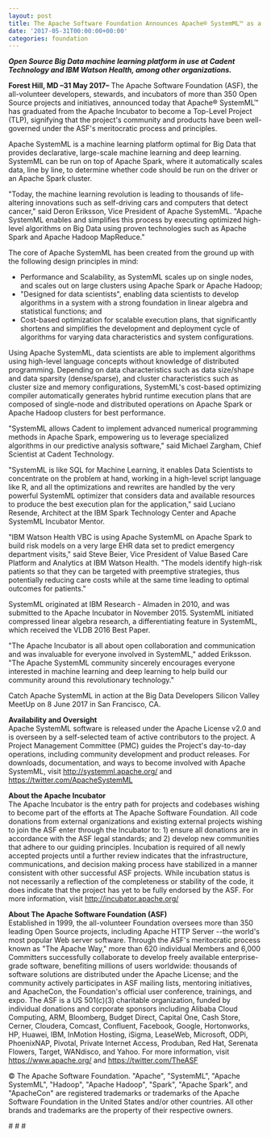 ```yaml
---
layout: post
title: The Apache Software Foundation Announces Apache® SystemML™ as a Top-Level Project
date: '2017-05-31T00:00:00+00:00'
categories: foundation
---
```

<div> 
    <p><strong><em>Open Source Big Data machine learning platform in use at Cadent Technology and IBM Watson Health, among other organizations.</em></strong></p> 
    <p><strong><em></em></strong><strong>Forest Hill, MD –31 May 2017–</strong> The Apache Software Foundation (ASF), the all-volunteer developers, stewards, and incubators of more than 350 Open Source projects and initiatives, announced today that Apache® SystemML™ has graduated from the Apache Incubator to become a Top-Level Project (TLP), signifying that the project's community and products have been well-governed under the ASF's meritocratic process and principles.</p> 
    <p>Apache SystemML is a machine learning platform optimal for Big Data that provides declarative, large-scale machine learning and deep learning. SystemML can be run on top of Apache Spark, where it automatically scales data, line by line, to determine whether code should be run on the driver or an Apache Spark cluster.</p> 
    <p>&quot;Today, the machine learning revolution is leading to thousands of life-altering innovations such as self-driving cars and computers that detect cancer,&quot; said Deron Eriksson, Vice President of Apache SystemML. &quot;Apache SystemML enables and simplifies this process by executing optimized high-level algorithms on Big Data using proven technologies such as Apache Spark and Apache Hadoop MapReduce.&quot;</p> 
    <p>The core of Apache SystemML has been created from the ground up with the following design principles in mind:&nbsp;</p> 
  </div> 
  <div> 
    <ul> 
      <li>Performance and Scalability, as SystemML scales up on single nodes, and scales out on large clusters using Apache Spark or Apache Hadoop;</li> 
      <li>&quot;Designed for data scientists&quot;, enabling data scientists to develop algorithms in a system with a strong foundation in linear algebra and statistical functions; and&nbsp;</li> 
      <li>Cost-based optimization for scalable execution plans, that significantly shortens and simplifies the development and deployment cycle of algorithms for varying data characteristics and system configurations.</li> 
    </ul> 
  </div> 
  <div> </div> 
  <div> 
    <p>Using Apache SystemML, data scientists are able to implement algorithms using high-level language concepts without knowledge of distributed programming. Depending on data characteristics such as data size/shape and data sparsity (dense/sparse), and cluster characteristics such as cluster size and memory configurations, SystemML's cost-based optimizing compiler automatically generates hybrid runtime execution plans that are composed of single-node and distributed operations on Apache Spark or Apache Hadoop clusters for best performance.</p> 
    <p>&quot;SystemML allows Cadent to implement advanced numerical programming methods in Apache Spark, empowering us to leverage specialized algorithms in our predictive analysis software,&quot; said Michael Zargham, Chief Scientist at Cadent Technology.</p> 
    <p>&quot;SystemML is like SQL for Machine Learning, it enables Data Scientists to concentrate on the problem at hand, working in a high-level script language like R, and all the optimizations and rewrites are handled by the very powerful SystemML optimizer that considers data and available resources to produce the best execution plan for the application,&quot; said Luciano Resende, Architect at the IBM Spark Technology Center and Apache SystemML Incubator Mentor.</p> 
    <p>&quot;IBM Watson Health VBC is using Apache SystemML on Apache Spark to build risk models on a very large EHR data set to predict emergency department visits,&quot; said Steve Beier, Vice President of Value Based Care Platform and Analytics at IBM Watson Health. &quot;The models identify high-risk patients so that they can be targeted with preemptive strategies, thus potentially reducing care costs while at the same time leading to optimal outcomes for patients.&quot;</p> 
    <p>SystemML originated at IBM Research - Almaden in 2010, and was submitted to the Apache Incubator in November 2015. SystemML initiated compressed linear algebra research, a differentiating feature in SystemML, which received the VLDB 2016 Best Paper.</p> 
    <p>&quot;The Apache Incubator is all about open collaboration and communication and was invaluable for everyone involved in SystemML,&quot; added Eriksson. &quot;The Apache SystemML community sincerely encourages everyone interested in machine learning and deep learning to help build our community around this revolutionary technology.&quot;</p> 
    <p>Catch Apache SystemML in action at the Big Data Developers Silicon Valley MeetUp on 8 June 2017 in San Francisco, CA.</p> 
  </div> 
  <div> </div> 
  <div> 
    <p><strong>Availability and Oversight<br /></strong>Apache SystemML software is released under the Apache License v2.0 and is overseen by a self-selected team of active contributors to the project. A Project Management Committee (PMC) guides the Project's day-to-day operations, including community development and product releases. For downloads, documentation, and ways to become involved with Apache SystemML, visit <a href="http://systemml.apache.org/">http://systemml.apache.org/</a> and <a href="https://twitter.com/ApacheSystemML">https://twitter.com/ApacheSystemML</a></p> 
  </div> 
  <div> </div> 
  <div><strong>About the Apache Incubator<br /></strong>The Apache Incubator is the entry path for projects and codebases wishing to become part of the efforts at The Apache Software Foundation. All code donations from external organizations and existing external projects wishing to join the ASF enter through the Incubator to: 1) ensure all donations are in accordance with the ASF legal standards; and 2) develop new communities that adhere to our guiding principles. Incubation is required of all newly accepted projects until a further review indicates that the infrastructure, communications, and decision making process have stabilized in a manner consistent with other successful ASF projects. While incubation status is not necessarily a reflection of the completeness or stability of the code, it does indicate that the project has yet to be fully endorsed by the ASF. For more information, visit <a href="http://incubator.apache.org/">http://incubator.apache.org/</a></div> 
  <div> 
    <p><a href="http://incubator.apache.org/"></a><strong>About The Apache Software Foundation (ASF)<br /></strong>Established in 1999, the all-volunteer Foundation oversees more than 350 leading Open Source projects, including Apache HTTP Server --the world's most popular Web server software. Through the ASF's meritocratic process known as &quot;The Apache Way,&quot; more than 620 individual Members and 6,000 Committers successfully collaborate to develop freely available enterprise-grade software, benefiting millions of users worldwide: thousands of software solutions are distributed under the Apache License; and the community actively participates in ASF mailing lists, mentoring initiatives, and ApacheCon, the Foundation's official user conference, trainings, and expo. The ASF is a US 501(c)(3) charitable organization, funded by individual donations and corporate sponsors including Alibaba Cloud Computing, ARM, Bloomberg, Budget Direct, Capital One, Cash Store, Cerner, Cloudera, Comcast, Confluent, Facebook, Google, Hortonworks, HP, Huawei, IBM, InMotion Hosting, iSigma, LeaseWeb, Microsoft, ODPi, PhoenixNAP, Pivotal, Private Internet Access, Produban, Red Hat, Serenata Flowers, Target, WANdisco, and Yahoo. For more information, visit <a href="https://www.apache.org/">https://www.apache.org/</a> and <a href="https://twitter.com/TheASF">https://twitter.com/TheASF</a></p> 
  </div> 
  <div> </div> 
  <div> 
    <p>© The Apache Software Foundation. &quot;Apache&quot;, &quot;SystemML&quot;, &quot;Apache SystemML&quot;, &quot;Hadoop&quot;, &quot;Apache Hadoop&quot;, &quot;Spark&quot;, &quot;Apache Spark&quot;, and &quot;ApacheCon&quot; are registered trademarks or trademarks of the Apache Software Foundation in the United States and/or other countries. All other brands and trademarks are the property of their respective owners.</p> 
    <p># # #</p> 
  </div> 
  <div> </div>

